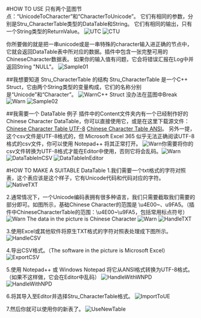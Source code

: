 #HOW TO USE
只有两个蓝图节点：“UnicodeToCharacter”和“CharacterToUnicode”。
它们有相同的参数，分别是Stru_CharacterTable类型的DataTable和String。
它们有相同的输出，只有一个String类型的ReturnValue。
![UTC](Resource\UnicodeToCharacter.png)
![CTU](Resource\CharacterToUnicode.png)

你所要做的就是把一串unicode或是一串特殊的character输入进正确的节点中，它就会返回DataTable表中所对应的数据。插件中包含一张完整可用的ChineseCharacter数据表。
如果你的输入值有问题，它会将错误汇报在Log中并返回String "NULL"。
![Sample01](Sample01.png)

##我想要知道 Stru_CharacterTable 的结构
Stru_CharacterTable 是一个C++ Struct，它由两个String类型的变量构成，它们的名称分别是“Unicode”和“Character”。
![Warn](Warn.png)C++ Struct 没办法在蓝图中Break![Warn](Warn.png)
![Sample02](Sample_Stru.png)

##我需要一个 DataTable 例子
插件中的Content文件夹内有一个已经制作好的Chinese Character DataTable，你可以直接使用它，或是在这里下载源文件：[Chinese Character Table UTF-8](ChineseCharacterTable_UTF8.csv) [Chinese Character Table ANSI](ChineseCharacterTable_ANSI.csv)。
另外一提，这个csv文件是UTF-8格式的，但 Microsoft Excel 365 似乎无法正确阅读UTF-8格式的csv文件，你可以使用 Notepad++ 将其正常打开。
![Warn](Warn.png)你需要将你的csv文件转换为UTF-8格式才能在Editor中使用，否则它将会乱码。![Warn](Warn.png)
![DataTableInCSV](Sample_DataTable_CSV.png)
![DataTableInEditor](Sample_DataTable.png)

#HOW TO MAKE A SUITABLE DataTable
1.我们需要一个txt格式的字符对照表，这个表应该是这个样子，它有Unicode代码和代码对应的字符。
![NativeTXT](NativeTXT.png)

2.通常情况下，一个Unicode编码表拥有很多种语言，我们只需要截取我们需要的部分即可。如图所示，基础Chinese Character的范围是 \u4E00~、u9FA5。（插件中ChineseCharacterTable的范围：\u4E00~\u9FA5，包括常用标点符号）
![Warn](Warn.png) The data in the picture is Chinese Character ![Warn](Warn.png)
![HandleTXT](HandleTXT.png)

3.使用Excel或其他软件将原生TXT格式的字符对照表处理成下图所示。
![HandleCSV](HandleCSV.png)

4.导出CSV格式。（The software in the picture is Microsoft Excel）
![ExportCSV](ExportCSV.png)

5.使用 Notepad++ 或 Windows Notepad 将它从ANSI格式转换为UTF-8格式。（如果不这样做，它会在Editor中乱码）
![HandleWithWNPD](HandleWithWNPD.png)
![HandleWithNPD](HandleWithNPD.png)

6.将其导入至Editor并选择Stru_CharacterTable格式。
![ImportToUE](ImportToUE.png)

7.然后你就可以使用你的新表了。
![UseNewTable](UseNewTable.png)